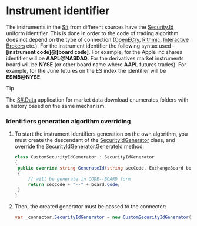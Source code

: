 # Instrument identifier

The instruments in the [S\#](StockSharpAbout.md) from different sources have the [Security.Id](xref:StockSharp.BusinessEntities.Security.Id) uniform identifier. This is done in order to the code of trading algorithm does not depend on the type of connection ([OpenECry](OEC.md), [Rithmic](Rithmic.md), [Interactive Brokers](IB.md) etc.). For the instrument identifier the following syntax used \- **\[instrument code\]@\[board code\]**. For example, for the Apple inc shares identifier will be **AAPL@NASDAQ**. For the derivatives market instruments board will be **NYSE** (or other board name where **AAPL** futures trades). For example, for the June futures on the ES index the identifier will be **ESM5@NYSE**. 

> [!TIP]
> The [S\#.Data](Hydra.md) application for market data download enumerates folders with a history based on the same mechanism. 

### Identifiers generation algorithm overriding

1. To start the instrument identifiers generation on the own algorithm, you must create the descendant of the [SecurityIdGenerator](xref:StockSharp.Algo.SecurityIdGenerator) class, and override the [SecurityIdGenerator.GenerateId](xref:StockSharp.Algo.SecurityIdGenerator.GenerateId) method: 

   ```cs
   class CustomSecurityIdGenerator : SecurityIdGenerator
   {
   	public override string GenerateId(string secCode, ExchangeBoard board)
   	{
   		// will be generate in CODE--BOARD form
   		return secCode + "--" + board.Code;
   	}
   }
   ```
2. Then, the created generator must be passed to the connector: 

   ```cs
   var _connector.SecurityIdGenerator = new CustomSecurityIdGenerator();
   ```
